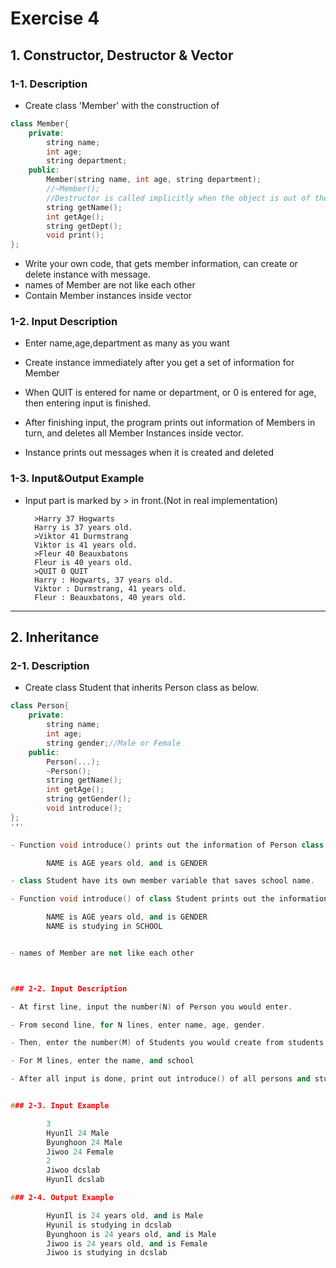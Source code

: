 # Exercise 4

## 1. Constructor, Destructor & Vector

### 1-1. Description

- Create class 'Member' with the construction of


```c++
class Member{
	private:
		string name;
		int age;
		string department;
	public:
		Member(string name, int age, string department);
		//~Member();
		//Destructor is called implicitly when the object is out of the scope it is called, so when finishing one loop, C++ compiler implicitly calls Destructor.
		string getName();
		int getAge();
		string getDept();
		void print();
};
```


- Write your own code, that gets member information, can create or delete instance with message.
- names of Member are not like each other
- Contain Member instances inside vector



### 1-2. Input Description

- Enter name,age,department as many as you want

- Create instance immediately after you get a set of information for Member

- When QUIT is entered for name or department, or 0 is entered for age, then entering input is finished.

- After finishing input, the program prints out information of Members in turn, and deletes all Member Instances inside vector.

- Instance prints out messages when it is created and deleted



### 1-3. Input&Output Example

- Input part is marked by > in front.(Not in real implementation)

        >Harry 37 Hogwarts
        Harry is 37 years old.
        >Viktor 41 Durmstrang
        Viktor is 41 years old.
        >Fleur 40 Beauxbatons
        Fleur is 40 years old.
        >QUIT 0 QUIT
        Harry : Hogwarts, 37 years old.
        Viktor : Durmstrang, 41 years old.
        Fleur : Beauxbatons, 40 years old.


---

## 2. Inheritance


### 2-1. Description

- Create class Student that inherits Person class as below.

```cpp
class Person{
	private:
		string name;
		int age;
		string gender;//Male or Female
	public:
		Person(...);
		~Person();
		string getName();
		int getAge();
		string getGender();
		void introduce();
};
'''

- Function void introduce() prints out the information of Person class

        NAME is AGE years old, and is GENDER

- class Student have its own member variable that saves school name.

- Function void introduce() of class Student prints out the information of Student class

        NAME is AGE years old, and is GENDER
        NAME is studying in SCHOOL


- names of Member are not like each other



### 2-2. Input Description

- At first line, input the number(N) of Person you would enter.

- From second line, for N lines, enter name, age, gender.

- Then, enter the number(M) of Students you would create from students.

- For M lines, enter the name, and school

- After all input is done, print out introduce() of all persons and students, following the order of person.


### 2-3. Input Example

        3
        HyunIl 24 Male
        Byunghoon 24 Male
        Jiwoo 24 Female
        2
        Jiwoo dcslab
        HyunIl dcslab

### 2-4. Output Example

        HyunIl is 24 years old, and is Male
        Hyunil is studying in dcslab
        Byunghoon is 24 years old, and is Male
        Jiwoo is 24 years old, and is Female
        Jiwoo is studying in dcslab

